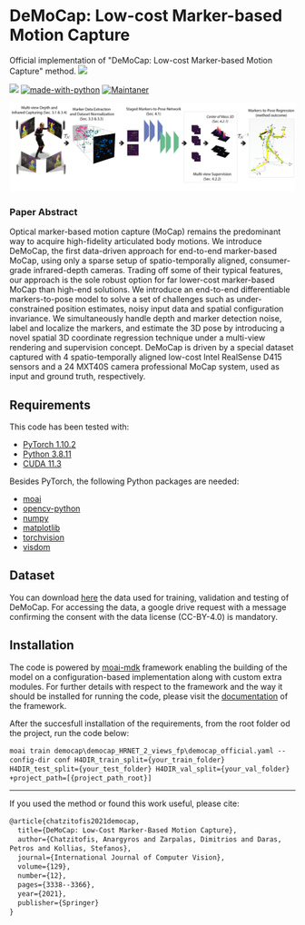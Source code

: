 # DeMoCap: Low-cost Marker-based Motion Capture
Official implementation of "DeMoCap: Low-cost Marker-based Motion Capture" method. [![](https://img.shields.io/badge/PDF-DeMoCap-red)](https://rdcu.be/czAXF)

[![](https://img.shields.io/badge/IJCV-DeMoCap-blueviolet)](https://link.springer.com/article/10.1007/s11263-021-01526-z)
[![made-with-python](https://img.shields.io/badge/Made%20with-Python-1f425f.svg)](https://www.python.org/)
[![Maintaner](https://img.shields.io/badge/maintainer-Anargyros_Chatzitofis-blue)](http://tofis.github.io)

![DeMoCap Concept](./assets/img/overview.png)
### Paper Abstract
Optical marker-based motion capture (MoCap) remains the predominant way to acquire high-fidelity articulated body motions. We introduce DeMoCap, the first data-driven approach for end-to-end marker-based MoCap, using only a sparse setup of spatio-temporally aligned, consumer-grade infrared-depth cameras. Trading off some of their typical features, our approach is the sole robust option for far lower-cost marker-based MoCap than high-end solutions. We introduce an end-to-end differentiable markers-to-pose model to solve a set of challenges such as under-constrained position estimates, noisy input data and spatial configuration invariance. We simultaneously handle depth and marker detection noise, label and localize the markers, and estimate the 3D pose by introducing a novel spatial 3D coordinate regression technique under a multi-view rendering and supervision concept. DeMoCap is driven by a special dataset captured with 4 spatio-temporally aligned low-cost Intel RealSense D415 sensors and a 24 MXT40S camera professional MoCap system, used as input and ground truth, respectively.


## Requirements
This code has been tested with:
- [PyTorch 1.10.2](https://pytorch.org/get-started/previous-versions/)
- [Python 3.8.11](https://www.python.org/downloads/release/python-3811/)
- [CUDA 11.3](https://developer.nvidia.com/cuda-11-3-1-download-archive)

Besides PyTorch, the following Python packages are needed:
- [moai](https://pypi.org/project/moai-mdk/)
- [opencv-python](https://pypi.org/project/opencv-python/)
- [numpy](https://numpy.org/)
- [matplotlib](https://matplotlib.org/)
- [torchvision](https://pypi.org/project/torchvision/)
- [visdom](https://github.com/facebookresearch/visdom)

## Dataset

You can download [here](https://drive.google.com/file/d/1R0nqyBaKPp5wfJ0LH4hekUNrq4e3kodt/view?usp=sharing) the data used for training, validation and testing of DeMoCap.
For accessing the data, a google drive request with a message confirming the consent with the data license (CC-BY-4.0) is mandatory.

## Installation

The code is powered by [moai-mdk](https://pypi.org/project/moai-mdk/) framework enabling the building of the model on a configuration-based implementation along with custom extra modules. 
For further details with respect to the framework and the way it should be installed for running the code, please visit the [documentation](https://moai.readthedocs.io/en/latest/) of the framework.

After the succesfull installation of the requirements, from the root folder od the project, run the code below:

```
moai train democap\democap_HRNET_2_views_fp\democap_official.yaml --config-dir conf H4DIR_train_split={your_train_folder} H4DIR_test_split={your_test_folder} H4DIR_val_split={your_val_folder} +project_path=[{project_path_root}]
```
------

If you used the method or found this work useful, please cite:
```
@article{chatzitofis2021democap,
  title={DeMoCap: Low-Cost Marker-Based Motion Capture},
  author={Chatzitofis, Anargyros and Zarpalas, Dimitrios and Daras, Petros and Kollias, Stefanos},
  journal={International Journal of Computer Vision},
  volume={129},
  number={12},
  pages={3338--3366},
  year={2021},
  publisher={Springer}
}
```
